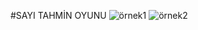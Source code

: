 #SAYI TAHMİN OYUNU
![örnek1](https://www.hizliresim.com/ig1dhcd)
![örnek2](https://www.hizliresim.com/9bi3c8z)
